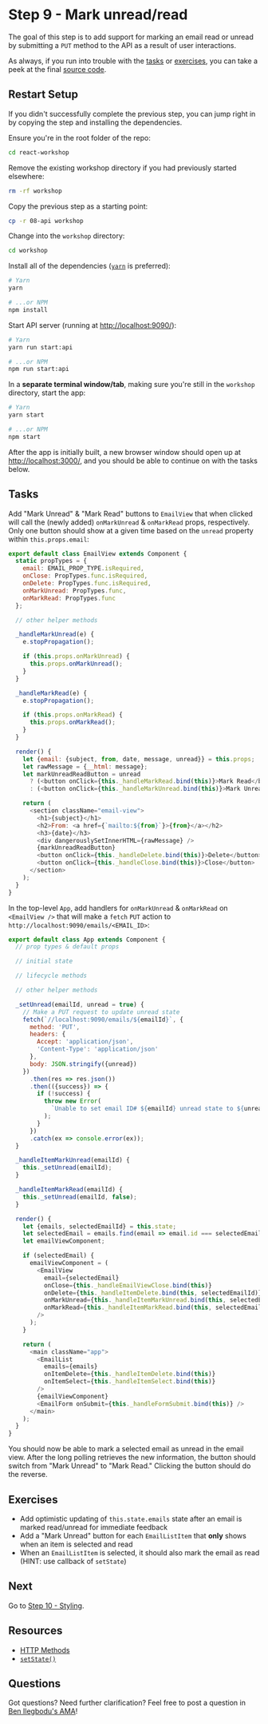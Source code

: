 # Step 9 - Mark unread/read

The goal of this step is to add support for marking an email read or unread by submitting a `PUT` method to the API as a result of user interactions.

As always, if you run into trouble with the [tasks](#tasks) or [exercises](#exercises), you can take a peek at the final [source code](src/).

## Restart Setup

If you didn't successfully complete the previous step, you can jump right in by copying the step and installing the dependencies.

Ensure you're in the root folder of the repo:

```sh
cd react-workshop
```

Remove the existing workshop directory if you had previously started elsewhere:

```sh
rm -rf workshop
```

Copy the previous step as a starting point:

```sh
cp -r 08-api workshop
```

Change into the `workshop` directory:

```sh
cd workshop
```

Install all of the dependencies ([`yarn`](https://yarnpkg.com/en/) is preferred):

```sh
# Yarn
yarn

# ...or NPM
npm install
```

Start API server (running at [http://localhost:9090/](http://localhost:9090/)):

```sh
# Yarn
yarn run start:api

# ...or NPM
npm run start:api
```

In a **separate terminal window/tab**, making sure you're still in the `workshop` directory, start the app:

```sh
# Yarn
yarn start

# ...or NPM
npm start
```

After the app is initially built, a new browser window should open up at [http://localhost:3000/](http://localhost:3000/), and you should be able to continue on with the tasks below.

## Tasks

Add "Mark Unread" & "Mark Read" buttons to `EmailView` that when clicked will call the (newly added) `onMarkUnread` & `onMarkRead` props, respectively. Only one button should show at a given time based on the `unread` property within `this.props.email`:

```js
export default class EmailView extends Component {
  static propTypes = {
    email: EMAIL_PROP_TYPE.isRequired,
    onClose: PropTypes.func.isRequired,
    onDelete: PropTypes.func.isRequired,
    onMarkUnread: PropTypes.func,
    onMarkRead: PropTypes.func
  };

  // other helper methods

  _handleMarkUnread(e) {
    e.stopPropagation();

    if (this.props.onMarkUnread) {
      this.props.onMarkUnread();
    }
  }

  _handleMarkRead(e) {
    e.stopPropagation();

    if (this.props.onMarkRead) {
      this.props.onMarkRead();
    }
  }

  render() {
    let {email: {subject, from, date, message, unread}} = this.props;
    let rawMessage = {__html: message};
    let markUnreadReadButton = unread
      ? (<button onClick={this._handleMarkRead.bind(this)}>Mark Read</button>)
      : (<button onClick={this._handleMarkUnread.bind(this)}>Mark Unread</button>);

    return (
      <section className="email-view">
        <h1>{subject}</h1>
        <h2>From: <a href={`mailto:${from}`}>{from}</a></h2>
        <h3>{date}</h3>
        <div dangerouslySetInnerHTML={rawMessage} />
        {markUnreadReadButton}
        <button onClick={this._handleDelete.bind(this)}>Delete</button>
        <button onClick={this._handleClose.bind(this)}>Close</button>
      </section>
    );
  }
}
```

In the top-level `App`, add handlers for `onMarkUnread` & `onMarkRead` on `<EmailView />` that will make a `fetch` `PUT` action to `http://localhost:9090/emails/<EMAIL_ID>`:

```js
export default class App extends Component {
  // prop types & default props

  // initial state

  // lifecycle methods

  // other helper methods

  _setUnread(emailId, unread = true) {
    // Make a PUT request to update unread state
    fetch(`//localhost:9090/emails/${emailId}`, {
      method: 'PUT',
      headers: {
        Accept: 'application/json',
        'Content-Type': 'application/json'
      },
      body: JSON.stringify({unread})
    })
      .then(res => res.json())
      .then(({success}) => {
        if (!success) {
          throw new Error(
            `Unable to set email ID# ${emailId} unread state to ${unread}.`
          );
        }
      })
      .catch(ex => console.error(ex));
  }

  _handleItemMarkUnread(emailId) {
    this._setUnread(emailId);
  }

  _handleItemMarkRead(emailId) {
    this._setUnread(emailId, false);
  }

  render() {
    let {emails, selectedEmailId} = this.state;
    let selectedEmail = emails.find(email => email.id === selectedEmailId);
    let emailViewComponent;

    if (selectedEmail) {
      emailViewComponent = (
        <EmailView
          email={selectedEmail}
          onClose={this._handleEmailViewClose.bind(this)}
          onDelete={this._handleItemDelete.bind(this, selectedEmailId)}
          onMarkUnread={this._handleItemMarkUnread.bind(this, selectedEmailId)}
          onMarkRead={this._handleItemMarkRead.bind(this, selectedEmailId)}
        />
      );
    }

    return (
      <main className="app">
        <EmailList
          emails={emails}
          onItemDelete={this._handleItemDelete.bind(this)}
          onItemSelect={this._handleItemSelect.bind(this)}
        />
        {emailViewComponent}
        <EmailForm onSubmit={this._handleFormSubmit.bind(this)} />
      </main>
    );
  }
}
```

You should now be able to mark a selected email as unread in the email view. After the long polling retrieves the new information, the button should switch from "Mark Unread" to "Mark Read." Clicking the button should do the reverse.

## Exercises

- Add optimistic updating of `this.state.emails` state after an email is marked read/unread for immediate feedback
- Add a "Mark Unread" button for each `EmailListItem` that **only** shows when an item is selected and read
- When an `EmailListItem` is selected, it should also mark the email as read (HINT: use callback of `setState`)

## Next

Go to [Step 10 - Styling](../10-styling/).

## Resources

- [HTTP Methods](http://restfulapi.net/http-methods/)
- [`setState()`](https://reactjs.org/docs/react-component.html#setstate)

## Questions

Got questions? Need further clarification? Feel free to post a question in [Ben Ilegbodu's AMA](http://www.benmvp.com/ama/)!
